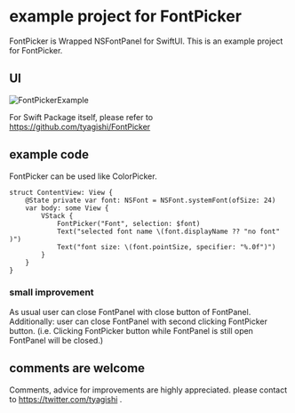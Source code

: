 # example project for FontPicker

FontPicker is Wrapped NSFontPanel for SwiftUI.
This is an example project for FontPicker.

## UI 
 
![FontPickerExample](https://user-images.githubusercontent.com/6419800/104111843-9e082d80-532a-11eb-8118-0b081f82b127.gif)
 
For Swift Package itself, please refer to https://github.com/tyagishi/FontPicker
 
## example code
FontPicker can be used like ColorPicker.

```
struct ContentView: View {
    @State private var font: NSFont = NSFont.systemFont(ofSize: 24)
    var body: some View {
        VStack {
            FontPicker("Font", selection: $font)
            Text("selected font name \(font.displayName ?? "no font" )")
            Text("font size: \(font.pointSize, specifier: "%.0f")")
        }
    }
}
```

### small improvement
As usual user can close FontPanel with close button of FontPanel.
Additionally: user can close FontPanel with second clicking FontPicker button.
(i.e. Clicking FontPicker button while FontPanel is still open FontPanel will be closed.)

## comments are welcome
Comments, advice for improvements are highly appreciated.
please contact to https://twitter.com/tyagishi  .



